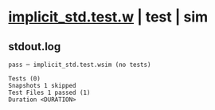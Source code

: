 # [implicit_std.test.w](../../../../../tests/valid/implicit_std.test.w) | test | sim

## stdout.log
```log
pass ─ implicit_std.test.wsim (no tests)

Tests (0)
Snapshots 1 skipped
Test Files 1 passed (1)
Duration <DURATION>
```

